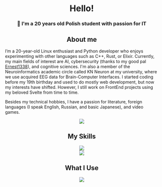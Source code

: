 <!--
<p align="center">
    <a href="https://github.com/GrzegorzSzczepanek/">
        <img src="https://github-readme-stats.vercel.app/api?username=GrzegorzSzczepanek&theme=radical&show_icons=true" alt="GrzegorzSzczepanek" />
    </a>
</p>
-->
<!--
**GrzegorzSzczepanek** is a ✨ _special_ ✨ repository because its `README.md` (this file) appears on your GitHub profile.

Here are some ideas to get you started:

- 🔭 I’m currently working on ...
- 🌱 I’m currently learning ...
- 👯 I’m looking to collaborate on ...
- 🤔 I’m looking for help with ...
- 💬 Ask me about ...
- 📫 How to reach me: ...
- 😄 Pronouns: ...
- ⚡ Fun fact: ...


-->
<h1 align=center>Hello!</h1>

<h3 align=center>🔭 I'm a 20 years old Polish student with passion for IT </h3>

<h2 align=center>About me</h2>
I’m a 20-year-old Linux enthusiast and Python developer who enjoys experimenting with other languages such as C++, Rust, or Elixir. Currently, my main fields of interest are AI, cybersecurity (thanks to my good pal <a href="https://github.com/Ernest1338/">Ernest1338</a>), and cognitive sciences. I'm also a member of the Neuroinformatics academic circle called KN Neuron at my university, where we use acquired EEG data for Brain-Computer Interfaces. I started coding before my 19th birthday and used to do mostly web development, but now my interests have shifted. However, I still work on FrontEnd projects using my beloved Svelte from time to time.

Besides my technical hobbies, I have a passion for literature, foreign languages (I speak English, Russian, and basic Japanese), and video games.
<p align="center">
  <a href="https://github.com/GrzegorzSzczepanek/">
    <img src="https://api.githubtrends.io/user/svg/GrzegorzSzczepanek/langs?time_range=one_year&loc_metric=changed&theme=dark">
  </a>
</p>

<h2 align=center>My Skills</h2>
<p align="center">
  <img src="https://skillicons.dev/icons?i=py,linux,pytorch,sklearn,rust,git" /></br>
  <img src="https://skillicons.dev/icons?i=js,html,css,svelte" />
</p>

<h2 align=center>What I Use</h2>
<p align="center">
  <img src="https://skillicons.dev/icons?i=linux,neovim,gitlab,github,vscode" />
</p>
